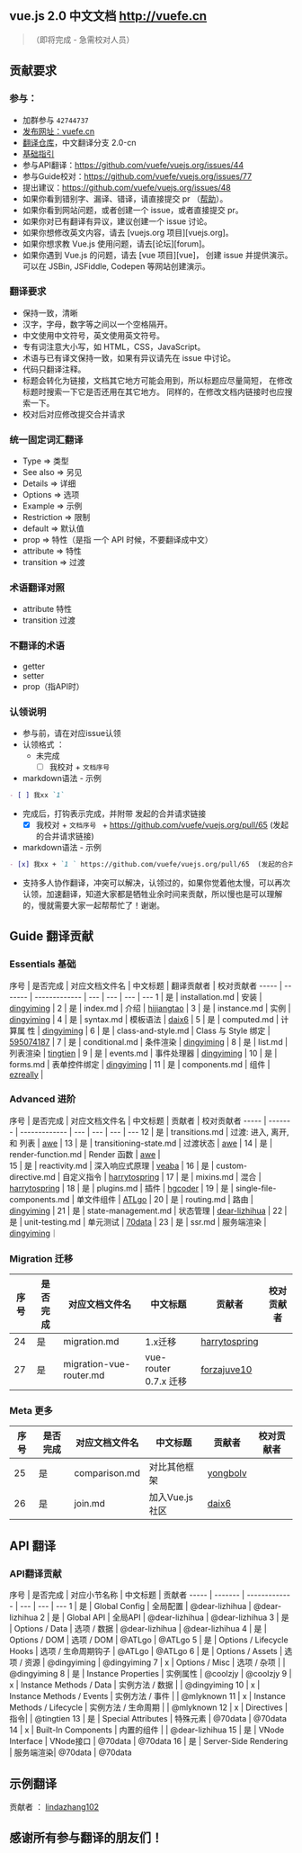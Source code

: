 ## vue.js 2.0 中文文档 http://vuefe.cn

>（即将完成 - 急需校对人员） 

## 贡献要求

### 参与：

- 加群参与 `42744737` 
- [发布网址：vuefe.cn](http://vuefe.cn/)
- [翻译仓库](https://github.com/vuefe/vuejs.org)，中文翻译分支 2.0-cn
- [基础指引](https://github.com/vuefe/vuejs.org/wiki/%E5%85%B3%E4%BA%8E%E7%BF%BB%E8%AF%91---%E5%9F%BA%E7%A1%80%E6%8C%87%E5%BC%95)
- 参与API翻译：https://github.com/vuefe/vuejs.org/issues/44
- 参与Guide校对：https://github.com/vuefe/vuejs.org/issues/77
- 提出建议：https://github.com/vuefe/vuejs.org/issues/48
- 如果你看到错别字、漏译、错译，请直接提交 pr
    （[帮助](https://help.github.com/articles/using-pull-requests/)）。
- 如果你看到网站问题，或者创建一个 issue，或者直接提交 pr。
- 如果你对已有翻译有异议，建议创建一个 issue 讨论。
- 如果你想修改英文内容，请去 [vuejs.org 项目][vuejs.org]。
- 如果你想求教 Vue.js 使用问题，请去[论坛][forum]。
- 如果你遇到 Vue.js 的问题，请去 [vue 项目][vue]，
    创建 issue 并提供演示。可以在 JSBin, JSFiddle, Codepen 等网站创建演示。

### 翻译要求

- 保持一致，清晰
-  汉字，字母，数字等之间以一个空格隔开。
-  中文使用中文符号，英文使用英文符号。
- 专有词注意大小写，如 HTML，CSS，JavaScript。
- 术语与已有译文保持一致，如果有异议请先在 issue 中讨论。
- 代码只翻译注释。
- 标题会转化为链接，文档其它地方可能会用到，所以标题应尽量简短，
    在修改标题时搜索一下它是否还用在其它地方。
    同样的，在修改文档内链接时也应搜索一下。
- 校对后对应修改提交合并请求

### 统一固定词汇翻译

- Type => 类型
- See also => 另见
- Details => 详细
- Options => 选项
- Example => 示例
- Restriction => 限制
- default => 默认值
- prop => 特性（是指 一个 API 时候，不要翻译成中文）
- attribute => 特性
- transition => 过渡

### 术语翻译对照

- attribute 特性
- transition 过渡

### 不翻译的术语

- getter
- setter
- prop（指API时）

### 认领说明

- 参与前，请在对应issue认领
- 认领格式 ：
  - 未完成
     - [ ] 我校对 + `文档序号 `

- markdown语法 - 示例

```markdown
- [ ] 我xx `1`
```

  - 完成后，打钩表示完成，并附带 发起的合并请求链接
     - [x] 我校对 + `文档序号 ` +  https://github.com/vuefe/vuejs.org/pull/65  (发起的合并请求链接)

- markdown语法 - 示例

```markdown
- [x] 我xx + `1 ` https://github.com/vuefe/vuejs.org/pull/65  (发起的合并请求链接)
```

- 支持多人协作翻译，冲突可以解决，认领过的，如果你觉着他太慢，可以再次认领，加速翻译，知道大家都是牺牲业余时间来贡献，所以慢也是可以理解的，慢就需要大家一起帮帮忙了！谢谢。


## Guide 翻译贡献

### Essentials  基础

序号 | 是否完成  | 对应文档文件名 | 中文标题  | 翻译贡献者 | 校对贡献者
----- | ------- | ------------- | --- | --- | --- | ---
1 | 是 |  installation.md | 安装 | [dingyiming](https://github.com/dingyiming) | 
2 | 是 | index.md |  介绍 | [hijiangtao](https://github.com/hijiangtao) | 
3 | 是 | instance.md | 实例 |  [dingyiming](https://github.com/dingyiming) |
4 | 是 | syntax.md  | 模板语法 | [daix6](https://github.com/daix6) | 
5 | 是 | computed.md | 计算属 性 |  [dingyiming](https://github.com/dingyiming) | 
6 | 是 | class-and-style.md | Class 与 Style 绑定 | [595074187](https://github.com/595074187) | 
7 | 是 |  conditional.md  | 条件渲染 | [dingyiming](https://github.com/dingyiming) | 
8 | 是 | list.md |  列表渲染 | [tingtien](https://github.com/tingtien) | 
9 | 是 | events.md | 事件处理器 | [dingyiming](https://github.com/dingyiming) | 
10 | 是 |  forms.md  | 表单控件绑定 | [dingyiming](https://github.com/dingyiming) | 
11 | 是 | components.md |  组件 | [ezreally](https://github.com/ezreally) | 

### Advanced  进阶

序号 | 是否完成  | 对应文档文件名 | 中文标题 | 贡献者 | 校对贡献者
----- | ------- | ------------- | --- | --- | --- | ---
12 | 是 | transitions.md | 过渡: 进入, 离开, 和 列表 | [awe](https://github.com/hilongjw) | 
13 | 是 | transitioning-state.md | 过渡状态 |  [awe](https://github.com/hilongjw) | 
14 | 是 | render-function.md |  Render 函数 |  [awe](https://github.com/hilongjw) |  
15 | 是 | reactivity.md |  深入响应式原理 | [veaba](https://github.com/veaba) | 
16 | 是 | custom-directive.md |  自定义指令 | [harrytospring](https://github.com/harrytospring) | 
17 | 是 | mixins.md |  混合 |  [harrytospring](https://github.com/harrytospring) | 
18 | 是 | plugins.md |  插件 | [hgcoder](https://github.com/hgcoder) | 
19 | 是 | single-file-components.md |  单文件组件 | [ATLgo](https://github.com/ATLgo) | 
20 | 是 | routing.md | 路由 | [dingyiming](https://github.com/dingyiming) | 
21 | 是 | state-management.md |  状态管理 | [dear-lizhihua](https://github.com/dear-lizhihua) | 
22 | 是 | unit-testing.md | 单元测试 | [70data](https://github.com/70data) |
23 | 是 | ssr.md |  服务端渲染 | [dingyiming](https://github.com/dingyiming)｜　

### Migration  迁移

序号 | 是否完成  | 对应文档文件名 | 中文标题 | 贡献者　| 校对贡献者
----- | ------- | ------------- | --- | --- | ---
24 | 是  | migration.md | 1.x迁移 |  [harrytospring](https://github.com/harrytospring) | 
27 | 是 | migration-vue-router.md | vue-router 0.7.x 迁移 | [forzajuve10](https://github.com/forzajuve10) | 

### Meta  更多

序号 | 是否完成  | 对应文档文件名 | 中文标题 | 贡献者 | 校对贡献者
----- | ------- | ------------- | --- | --- | ---
25 | 是 |  comparison.md |   对比其他框架 |  [yongbolv](https://github.com/yongbolv) | 
26 | 是 |  join.md |  加入Vue.js社区 | [daix6](https://github.com/daix6) | 

## API 翻译

### API翻译贡献

序号 | 是否完成  | 对应小节名称 | 中文标题  | 贡献者
----- | ------- | ------------- | --- | --- | ---
1 | 是 |  Global Config | 全局配置 |  @dear-lizhihua |  @dear-lizhihua
2 | 是 | Global API | 全局API | @dear-lizhihua | @dear-lizhihua
3 | 是 | Options / Data | 选项 / 数据 | @dear-lizhihua | @dear-lizhihua
4 | 是 | Options / DOM | 选项 / DOM | @ATLgo | @ATLgo 
5 | 是 | Options / Lifecycle Hooks | 选项 / 生命周期钩子 | @ATLgo |  @ATLgo 
6 | 是 | Options / Assets | 选项 / 资源 | @dingyiming | @dingyiming
7 | x | Options / Misc | 选项 / 杂项 |  |  @dingyiming
8 | 是 | Instance Properties | 实例属性 | @coolzjy | @coolzjy
9 | x | Instance Methods / Data | 实例方法 / 数据 | | @dingyiming
10 | x | Instance Methods / Events | 实例方法 / 事件 |  | @mlyknown
11 | x |  Instance Methods / Lifecycle | 实例方法 / 生命周期 | | @mlyknown
12 | x | Directives | 指令|  |  @tingtien 
13 | 是 | Special Attributes | 特殊元素 | @70data | @70data
14 | x | Built-In Components | 内置的组件  | | @dear-lizhihua
15 | 是 | VNode Interface | VNode接口  | @70data | @70data
16 | 是 | Server-Side Rendering | 服务端渲染| @70data | @70data

## 示例翻译

贡献者 ： [lindazhang102](https://github.com/lindazhang102)


## 感谢所有参与翻译的朋友们！